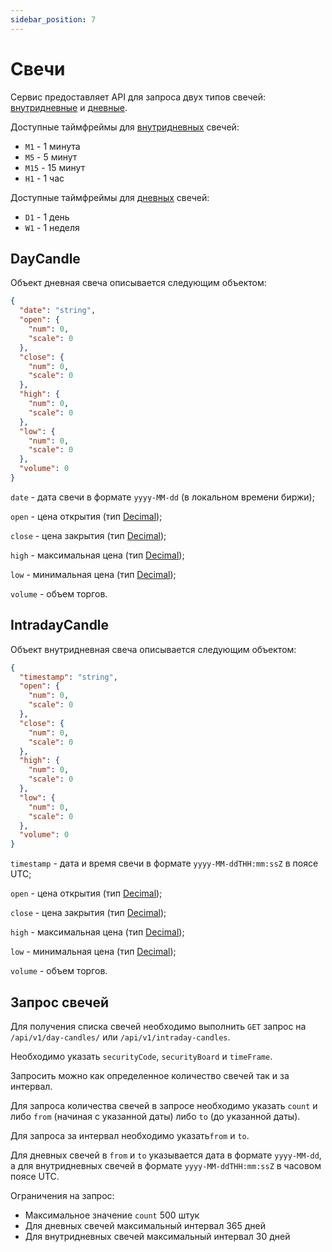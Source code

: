 ```yaml
---
sidebar_position: 7
---
```


# Свечи

Сервис предоставляет API для запроса двух типов свечей: [внутридневные](#intradaycandle) и [дневные](#daycandle).

Доступные таймфреймы для [внутридневных](#intradaycandle) свечей:
- `M1` - 1 минута
- `M5` - 5 минут
- `M15` - 15 минут
- `H1` - 1 час

Доступные таймфреймы для [дневных](#daycandle) свечей:
- `D1` - 1 день
- `W1` - 1 неделя

## DayCandle
Объект дневная свеча описывается следующим объектом:

```json
{
  "date": "string",
  "open": {
    "num": 0,
    "scale": 0
  },
  "close": {
    "num": 0,
    "scale": 0
  },
  "high": {
    "num": 0,
    "scale": 0
  },
  "low": {
    "num": 0,
    "scale": 0
  },
  "volume": 0
}
```
`date` - дата свечи в формате `yyyy-MM-dd` (в локальном времени биржи);

`open` - цена открытия (тип [Decimal](common-types.md#decimal));

`close` - цена закрытия (тип [Decimal](common-types.md#decimal));

`high` - максимальная цена (тип [Decimal](common-types.md#decimal));

`low` - минимальная цена (тип [Decimal](common-types.md#decimal));

`volume` - объем торгов.

## IntradayCandle

Объект внутридневная свеча описывается следующим объектом:

```json
{
  "timestamp": "string",
  "open": {
    "num": 0,
    "scale": 0
  },
  "close": {
    "num": 0,
    "scale": 0
  },
  "high": {
    "num": 0,
    "scale": 0
  },
  "low": {
    "num": 0,
    "scale": 0
  },
  "volume": 0
}
```
`timestamp` - дата и время свечи в формате `yyyy-MM-ddTHH:mm:ssZ` в поясе UTC;

`open` - цена открытия (тип [Decimal](common-types.md#decimal));

`close` - цена закрытия (тип [Decimal](common-types.md#decimal));

`high` - максимальная цена (тип [Decimal](common-types.md#decimal));

`low` - минимальная цена (тип [Decimal](common-types.md#decimal));

`volume` - объем торгов.

## Запрос свечей

Для получения списка свечей необходимо выполнить `GET` запрос на `/api/v1/day-candles/` или `/api/v1/intraday-candles`.

Необходимо указать `securityCode`, `securityBoard` и `timeFrame`.

Запросить можно как определенное количество свечей так и за интервал.

Для запроса количества свечей в запросе необходимо указать `count` и либо `from` (начиная с указанной даты) либо `to` (до указанной даты).

Для запроса за интервал необходимо указать`from` и `to`.

Для дневных свечей в `from` и `to` указывается дата в формате `yyyy-MM-dd`, а для внутридневных свечей в формате `yyyy-MM-ddTHH:mm:ssZ` в часовом поясе UTC.

Ограничения на запрос:
- Максимальное значение `count` 500 штук
- Для дневных свечей максимальный интервал 365 дней
- Для внутридневных свечей максимальный интервал 30 дней
